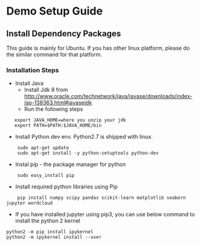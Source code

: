# Demo Setup Guide

## Install Dependency Packages

This guide is mainly for Ubuntu. If you has other linux platform, please do the similar command for that platform.

###  Installation Steps

* Install Java 
   * Install Jdk 8 from http://www.oracle.com/technetwork/java/javase/downloads/index-jsp-138363.html#javasejdk
   * Run the following steps
```
   export JAVA_HOME=where you unzip your jdk
   export PATH=$PATH:$JAVA_HOME/bin
```
* Install Python dev env. Python2.7 is shipped with linux.
```
    sudo apt-get update
    sudo apt-get install -y python-setuptools python-dev
```
* Instal pip - the package manager for python
```
    sudo easy_install pip
```
* Install required python libraries using Pip
```
    pip install numpy scipy pandas scikit-learn matplotlib seaborn jupyter wordcloud 
```
* If you have installed jupyter using pip3, you can use below command to install the python 2 kernel
```
python2 -m pip install ipykernel
python2 -m ipykernel install --user
```

